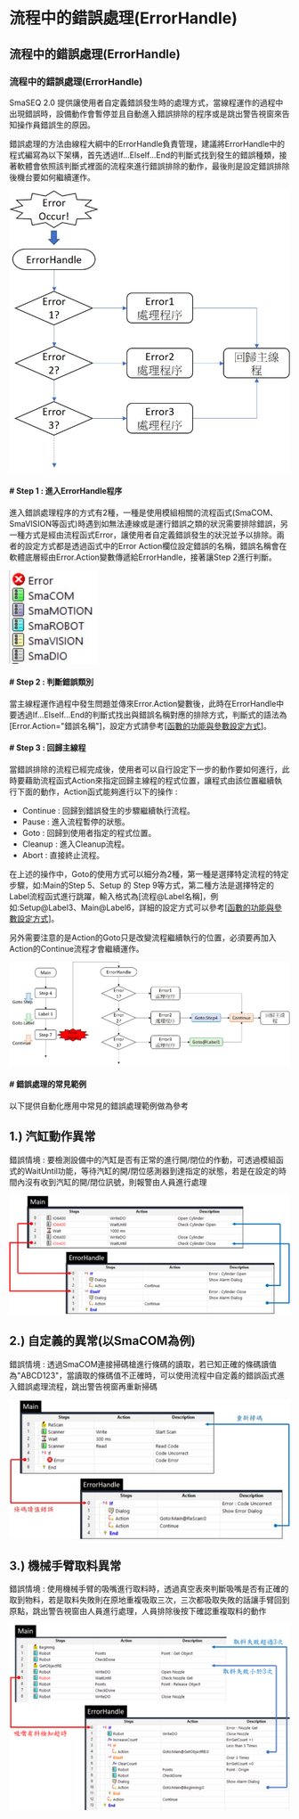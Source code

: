 # 流程中的錯誤處理\(ErrorHandle\)

## 流程中的錯誤處理\(ErrorHandle\)

### 流程中的錯誤處理\(ErrorHandle\)

SmaSEQ 2.0 提供讓使用者自定義錯誤發生時的處理方式，當線程運作的過程中出現錯誤時，設備動作會暫停並且自動進入錯誤排除的程序或是跳出警告視窗來告知操作員錯誤生的原因。

錯誤處理的方法由線程大綱中的ErrorHandle負責管理，建議將ErrorHandle中的程式編寫為以下架構，首先透過If...ElseIf...End的判斷式找到發生的錯誤種類，接著軟體會依照該判斷式裡面的流程來進行錯誤排除的動作，最後則是設定錯誤排除後機台要如何繼續運作。

![](../.gitbook/assets/errorprocess.jpg)

#### \# Step 1 : 進入ErrorHandle程序

進入錯誤處理程序的方式有2種，一種是使用模組相關的流程函式\(SmaCOM、SmaVISION等函式\)時遇到如無法連線或是運行錯誤之類的狀況需要排除錯誤，另一種方式是經由流程函式Error，讓使用者自定義錯誤發生的狀況並予以排除。兩者的設定方式都是透過函式中的Error Action欄位設定錯誤的名稱，錯誤名稱會在軟體底層經由Error.Action變數傳遞給ErrorHandle，接著讓Step 2進行判斷。

![](../.gitbook/assets/function.JPG)

#### \# Step 2 : 判斷錯誤類別

當主線程運作過程中發生問題並傳來Error.Action變數後，此時在ErrorHandle中要透過If...ElseIf...End的判斷式找出與錯誤名稱對應的排除方式，判斷式的語法為\[Error.Action="錯誤名稱"\]，設定方式請參考\[[函數的功能與參數設定方式](liu-cheng-han-shi/han-de-gong-neng-ding-fang-shi/)\]。

#### \# Step 3 : 回歸主線程

當錯誤排除的流程已經完成後，使用者可以自行設定下一步的動作要如何進行，此時要藉助流程函式Action來指定回歸主線程的程式位置，讓程式由該位置繼續執行下面的動作，Action函式能夠進行以下的操作 :

* Continue : 回歸到錯誤發生的步驟繼續執行流程。
* Pause : 進入流程暫停的狀態。
* Goto : 回歸到使用者指定的程式位置。
* Cleanup : 進入Cleanup流程。
* Abort : 直接終止流程。

在上述的操作中，Goto的使用方式可以細分為2種，第一種是選擇特定流程的特定步驟，如:Main的Step 5、Setup 的 Step 9等方式，第二種方法是選擇特定的Label流程函式進行跳躍，輸入格式為\[流程@Label名稱\]，例如:Setup@Label3、Main@Label6，詳細的設定方式可以參考\[[函數的功能與參數設定方式](liu-cheng-han-shi/han-de-gong-neng-ding-fang-shi/)\]。

另外需要注意的是Action的Goto只是改變流程繼續執行的位置，必須要再加入Action的Continue流程才會繼續運作。

![](../.gitbook/assets/goto.jpg)

#### \# 錯誤處理的常見範例

以下提供自動化應用中常見的錯誤處理範例做為參考

## 1.\) 汽缸動作異常

錯誤情境 : 要檢測設備中的汽缸是否有正常的進行開/閉位的作動，可透過模組函式的WaitUntil功能，等待汽缸的開/閉位感測器到達指定的狀態，若是在設定的時間內沒有收到汽缸的開/閉位訊號，則報警由人員進行處理

![](../.gitbook/assets/errorhandlesample1.jpg)

## 2.\) 自定義的異常\(以SmaCOM為例\)

錯誤情境 : 透過SmaCOM連接掃碼槍進行條碼的讀取，若已知正確的條碼讀值為"ABCD123"，當讀取的條碼值不正確時，可以使用流程中自定義的錯誤函式進入錯誤處理流程，跳出警告視窗再重新掃碼

![](../.gitbook/assets/errorhandlesample2.jpg)

## 3.\) 機械手臂取料異常

錯誤情境 : 使用機械手臂的吸嘴進行取料時，透過真空表來判斷吸嘴是否有正確的取到物料，若是取料失敗則在原地重複吸取三次，三次都吸取失敗的話讓手臂回到原點，跳出警告視窗由人員進行處理，人員排除後按下確認重複取料的動作

![](../.gitbook/assets/errorhandlesample3-1.png)

